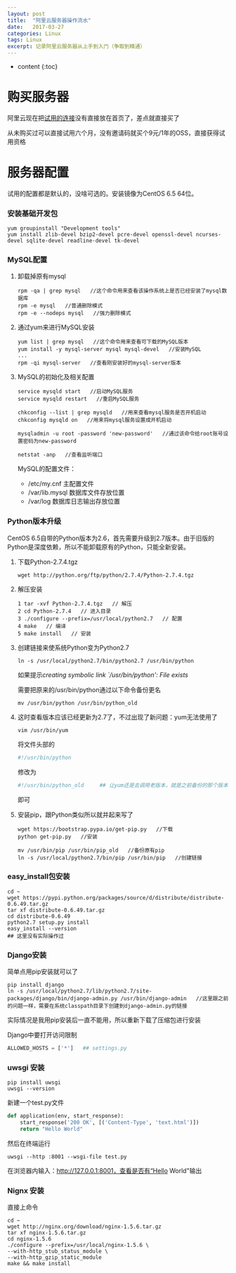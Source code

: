 ```yaml
---
layout: post
title:  "阿里云服务器操作流水"
date:   2017-03-27 
categories: Linux
tags: Linux
excerpt: 记录阿里云服务器从上手到入门（争取到精通）
---
```

* content
{:toc}




# 购买服务器

阿里云现在把[试用的连接](free.aliyun.com)没有直接放在首页了，差点就直接买了

从未购买过可以直接试用六个月，没有邀请码就买个9元/1年的OSS，直接获得试用资格



# 服务器配置

试用的配置都是默认的，没啥可选的。安装镜像为CentOS 6.5 64位。

### 安装基础开发包

```shell
yum groupinstall "Development tools"
yum install zlib-devel bzip2-devel pcre-devel openssl-devel ncurses-devel sqlite-devel readline-devel tk-devel
```



### MySQL配置

1. 卸载掉原有mysql

   ```shell
   rpm -qa | grep mysql   //这个命令用来查看该操作系统上是否已经安装了mysql数据库
   rpm -e mysql   //普通删除模式
   rpm -e --nodeps mysql   //强力删除模式
   ```

2. 通过yum来进行MySQL安装

   ```shell
   yum list | grep mysql   //这个命令用来查看可下载的MySQL版本
   yum install -y mysql-server mysql mysql-devel   //安装MySQL
   ...
   rpm -qi mysql-server   //查看刚安装好的mysql-server版本
   ```

3. MySQL的初始化及相关配置

   ```shell
   service mysqld start   //启动MySQL服务
   service mysqld restart   //重启MySQL服务

   chkconfig --list | grep mysqld   //用来查看mysql服务是否开机启动
   chkconfig mysqld on   //用来将mysql服务设置成开机启动

   mysqladmin -u root -password 'new-password'   //通过该命令给root账号设置密码为new-password

   netstat -anp   //查看监听端口
   ```

   MySQL的配置文件：

   * /etc/my.cnf 主配置文件
   * /var/lib.mysql 数据库文件存放位置
   * /var/log 数据库日志输出存放位置



### Python版本升级

CentOS 6.5自带的Python版本为2.6，首先需要升级到2.7版本。由于旧版的Python是深度依赖，所以不能卸载原有的Python，只能全新安装。

1. 下载Python-2.7.4.tgz

   ```shell
   wget http://python.org/ftp/python/2.7.4/Python-2.7.4.tgz
   ```

2. 解压安装

   ```shell
   1 tar -xvf Python-2.7.4.tgz   // 解压
   2 cd Python-2.7.4   // 进入目录
   3 ./configure --prefix=/usr/local/python2.7   // 配置
   4 make   // 编译
   5 make install   // 安装
   ```

3. 创建链接来使系统Python变为Python2.7

   ```shell
   ln -s /usr/local/python2.7/bin/python2.7 /usr/bin/python
   ```

   如果提示*creating symbolic link `/usr/bin/python': File exists*

   需要把原来的/usr/bin/python通过以下命令备份更名

   ```shell
   mv /usr/bin/python /usr/bin/python_old
   ```

4. 这时查看版本应该已经更新为2.7了，不过出现了新问题：yum无法使用了

   ```shell
   vim /usr/bin/yum
   ```

   将文件头部的

   ```python
   #!/usr/bin/python
   ```

   修改为

   ```python
   #!/usr/bin/python_old     ## 让yum还是去调用老版本，就是之前备份的那个版本
   ```

   即可

5. 安装pip，跟Python类似所以就并起来写了

   ```shell
   wget https://bootstrap.pypa.io/get-pip.py   //下载
   python get-pip.py   //安装

   mv /usr/bin/pip /usr/bin/pip_old   //备份原有pip
   ln -s /usr/local/python2.7/bin/pip /usr/bin/pip   //创建链接
   ```




### easy_install包安装

```shell
cd ~
wget https://pypi.python.org/packages/source/d/distribute/distribute-0.6.49.tar.gz
tar xf distribute-0.6.49.tar.gz
cd distribute-0.6.49
python2.7 setup.py install
easy_install --version
## 这里没有实际操作过
```




### Django安装

简单点用pip安装就可以了

```shell
pip install django
ln -s /usr/local/python2.7/lib/python2.7/site-packages/django/bin/django-admin.py /usr/bin/django-admin   //这里跟之前的问题一样，需要在系统classpath目录下创建到django-admin.py的链接
```

实际情况是我用pip安装后一直不能用，所以重新下载了压缩包进行安装

Django中要打开访问限制

```python
ALLOWED_HOSTS = ['*']   ## settings.py
```



### uwsgi 安装

```shell
pip install uwsgi
uwsgi --version
```

新建一个test.py文件

```python
def application(env, start_response):
    start_response('200 OK', [('Content-Type', 'text.html')])
    return "Hello World"
```

然后在终端运行

```shell
uwsgi --http :8001 --wsgi-file test.py
```

在浏览器内输入：http://127.0.0.1:8001，查看是否有“Hello World"输出



### Nignx 安装

直接上命令

```shell
cd ~
wget http://nginx.org/download/nginx-1.5.6.tar.gz
tar xf nginx-1.5.6.tar.gz
cd nginx-1.5.6
./configure --prefix=/usr/local/nginx-1.5.6 \
--with-http_stub_status_module \
--with-http_gzip_static_module
make && make install
```

